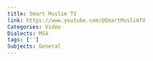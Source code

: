 ```yaml
---
title: Smart Muslim TV
link: https://www.youtube.com/@SmartMuslimTV
Categories: Video
Dialects: MSA
tags: ['']
Subjects: General
---
```

